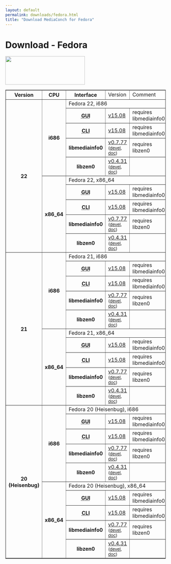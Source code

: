 ```yaml
---
layout: default
permalink: downloads/fedora.html
title: "Download MediaConch for Fedora"
---
```


# Download - Fedora

<img src="/MediaConch/images/Fedora.png" width="250" height="89"><br/>

<table border="1">
<tr class="table-header">
    <th>Version</th>
    <th>CPU</th>
    <th>Interface</th>
    <td>Version</td>
    <td>Comment</td>
</tr>
<tr>
    <th rowspan="10">22</th>
    <th rowspan="5">i686</th>
    <td class="table-OS" colspan="3" id="22.i686">Fedora 22, i686</td>
</tr>
<tr>
    <th><abbr title="Graphical User Interface">GUI</abbr></th>
    <td><a href="https://mediaarea.net/download/binary/mediaconch-gui/15.08/mediaconch-gui-15.08-1.i686.Fedora_22.rpm">v15.08</a></td>
    <td>requires libmediainfo0</td>
</tr>
<tr>
    <th><abbr title="Command Line Interface">CLI</abbr></th>
    <td><a href="https://mediaarea.net/download/binary/mediaconch/15.08/mediaconch-15.08-1.i686.Fedora_22.rpm">v15.08</a></td>
    <td>requires libmediainfo0</td>
</tr>
<tr>
    <th>libmediainfo0</th>
    <td><a href="https://mediaarea.net/download/binary/libmediainfo0/0.7.77/libmediainfo0-0.7.77-1.i686.Fedora_22.rpm">v0.7.77</a><small> (<a href="https://mediaarea.net/download/binary/libmediainfo0/0.7.77/libmediainfo-devel-0.7.77-1.i686.Fedora_22.rpm">devel</a>, <a href="https://mediaarea.net/download/binary/libmediainfo0/0.7.77/libmediainfo-doc-0.7.77-1.i686.Fedora_22.rpm">doc</a>)</small></td>
    <td>requires libzen0</td>
</tr>
<tr>
    <th>libzen0</th>
    <td><a href="https://mediaarea.net/download/binary/libzen0/0.4.31/libzen0-0.4.31-1.i686.Fedora_22.rpm">v0.4.31</a><small> (<a href="https://mediaarea.net/download/binary/libzen0/0.4.31/libzen-devel-0.4.31-1.i686.Fedora_22.rpm">devel</a>, <a href="https://mediaarea.net/download/binary/libzen0/0.4.31/libzen-doc-0.4.31-1.i686.Fedora_22.rpm">doc</a>)</small></td>
    <td>&nbsp;</td>
</tr>
<tr>
    <th rowspan="5">x86_64</th>
    <td class="table-OS" colspan="3" id="22.x86_64">Fedora 22, x86_64</td>
</tr>
<tr>
    <th><abbr title="Graphical User Interface">GUI</abbr></th>
    <td><a href="https://mediaarea.net/download/binary/mediaconch-gui/15.08/mediaconch-gui-15.08-1.x86_64.Fedora_22.rpm">v15.08</a></td>
    <td>requires libmediainfo0</td>
</tr>
<tr>
    <th><abbr title="Command Line Interface">CLI</abbr></th>
    <td><a href="https://mediaarea.net/download/binary/mediaconch/15.08/mediaconch-15.08-1.x86_64.Fedora_22.rpm">v15.08</a></td>
    <td>requires libmediainfo0</td>
</tr>
<tr>
    <th>libmediainfo0</th>
    <td><a href="https://mediaarea.net/download/binary/libmediainfo0/0.7.77/libmediainfo0-0.7.77-1.x86_64.Fedora_22.rpm">v0.7.77</a><small> (<a href="https://mediaarea.net/download/binary/libmediainfo0/0.7.77/libmediainfo-devel-0.7.77-1.x86_64.Fedora_22.rpm">devel</a>, <a href="https://mediaarea.net/download/binary/libmediainfo0/0.7.77/libmediainfo-doc-0.7.77-1.x86_64.Fedora_22.rpm">doc</a>)</small></td>
    <td>requires libzen0</td>
</tr>
<tr>
    <th>libzen0</th>
    <td><a href="https://mediaarea.net/download/binary/libzen0/0.4.31/libzen0-0.4.31-1.x86_64.Fedora_22.rpm">v0.4.31</a><small> (<a href="https://mediaarea.net/download/binary/libzen0/0.4.31/libzen-devel-0.4.31-1.x86_64.Fedora_22.rpm">devel</a>, <a href="https://mediaarea.net/download/binary/libzen0/0.4.31/libzen-doc-0.4.31-1.x86_64.Fedora_22.rpm">doc</a>)</small></td>
    <td>&nbsp;</td>
</tr>
<tr>
    <th rowspan="10">21</th>
    <th rowspan="5">i686</th>
    <td class="table-OS" colspan="3" id="21.i686">Fedora 21, i686</td>
</tr>
<tr>
    <th><abbr title="Graphical User Interface">GUI</abbr></th>
    <td><a href="https://mediaarea.net/download/binary/mediaconch-gui/15.08/mediaconch-gui-15.08-1.i686.Fedora_21.rpm">v15.08</a></td>
    <td>requires libmediainfo0</td>
</tr>
<tr>
    <th><abbr title="Command Line Interface">CLI</abbr></th>
    <td><a href="https://mediaarea.net/download/binary/mediaconch/15.08/mediaconch-15.08-1.i686.Fedora_21.rpm">v15.08</a></td>
    <td>requires libmediainfo0</td>
</tr>
<tr>
    <th>libmediainfo0</th>
    <td><a href="https://mediaarea.net/download/binary/libmediainfo0/0.7.77/libmediainfo0-0.7.77-1.i686.Fedora_21.rpm">v0.7.77</a><small> (<a href="https://mediaarea.net/download/binary/libmediainfo0/0.7.77/libmediainfo-devel-0.7.77-1.i686.Fedora_21.rpm">devel</a>, <a href="https://mediaarea.net/download/binary/libmediainfo0/0.7.77/libmediainfo-doc-0.7.77-1.i686.Fedora_21.rpm">doc</a>)</small></td>
    <td>requires libzen0</td>
</tr>
<tr>
    <th>libzen0</th>
    <td><a href="https://mediaarea.net/download/binary/libzen0/0.4.31/libzen0-0.4.31-1.i686.Fedora_21.rpm">v0.4.31</a><small> (<a href="https://mediaarea.net/download/binary/libzen0/0.4.31/libzen-devel-0.4.31-1.i686.Fedora_21.rpm">devel</a>, <a href="https://mediaarea.net/download/binary/libzen0/0.4.31/libzen-doc-0.4.31-1.i686.Fedora_21.rpm">doc</a>)</small></td>
    <td>&nbsp;</td>
</tr>
<tr>
    <th rowspan="5">x86_64</th>
    <td class="table-OS" colspan="3" id="21.x86_64">Fedora 21, x86_64</td>
</tr>
<tr>
    <th><abbr title="Graphical User Interface">GUI</abbr></th>
    <td><a href="https://mediaarea.net/download/binary/mediaconch-gui/15.08/mediaconch-gui-15.08-1.x86_64.Fedora_21.rpm">v15.08</a></td>
    <td>requires libmediainfo0</td>
</tr>
<tr>
    <th><abbr title="Command Line Interface">CLI</abbr></th>
    <td><a href="https://mediaarea.net/download/binary/mediaconch/15.08/mediaconch-15.08-1.x86_64.Fedora_21.rpm">v15.08</a></td>
    <td>requires libmediainfo0</td>
</tr>
<tr>
    <th>libmediainfo0</th>
    <td><a href="https://mediaarea.net/download/binary/libmediainfo0/0.7.77/libmediainfo0-0.7.77-1.x86_64.Fedora_21.rpm">v0.7.77</a><small> (<a href="https://mediaarea.net/download/binary/libmediainfo0/0.7.77/libmediainfo-devel-0.7.77-1.x86_64.Fedora_21.rpm">devel</a>, <a href="https://mediaarea.net/download/binary/libmediainfo0/0.7.77/libmediainfo-doc-0.7.77-1.x86_64.Fedora_21.rpm">doc</a>)</small></td>
    <td>requires libzen0</td>
</tr>
<tr>
    <th>libzen0</th>
    <td><a href="https://mediaarea.net/download/binary/libzen0/0.4.31/libzen0-0.4.31-1.x86_64.Fedora_21.rpm">v0.4.31</a><small> (<a href="https://mediaarea.net/download/binary/libzen0/0.4.31/libzen-devel-0.4.31-1.x86_64.Fedora_21.rpm">devel</a>, <a href="https://mediaarea.net/download/binary/libzen0/0.4.31/libzen-doc-0.4.31-1.x86_64.Fedora_21.rpm">doc</a>)</small></td>
    <td>&nbsp;</td>
</tr>
<tr>
    <th rowspan="10">20<br/>(Heisenbug)</th>
    <th rowspan="5">i686</th>
    <td class="table-OS" colspan="3" id="11.i686">Fedora 20 (Heisenbug), i686</td>
</tr>
<tr>
    <th><abbr title="Graphical User Interface">GUI</abbr></th>
    <td><a href="https://mediaarea.net/download/binary/mediaconch-gui/15.08/mediaconch-gui-15.08-1.i686.Fedora_20.rpm">v15.08</a></td>
    <td>requires libmediainfo0</td>
</tr>
<tr>
    <th><abbr title="Command Line Interface">CLI</abbr></th>
    <td><a href="https://mediaarea.net/download/binary/mediaconch/15.08/mediaconch-15.08-1.i686.Fedora_20.rpm">v15.08</a></td>
    <td>requires libmediainfo0</td>
</tr>
<tr>
    <th>libmediainfo0</th>
    <td><a href="https://mediaarea.net/download/binary/libmediainfo0/0.7.77/libmediainfo0-0.7.77-1.i686.Fedora_20.rpm">v0.7.77</a><small> (<a href="https://mediaarea.net/download/binary/libmediainfo0/0.7.77/libmediainfo-devel-0.7.77-1.i686.Fedora_20.rpm">devel</a>, <a href="https://mediaarea.net/download/binary/libmediainfo0/0.7.77/libmediainfo-doc-0.7.77-1.i686.Fedora_20.rpm">doc</a>)</small></td>
    <td>requires libzen0</td>
</tr>
<tr>
    <th>libzen0</th>
    <td><a href="https://mediaarea.net/download/binary/libzen0/0.4.31/libzen0-0.4.31-1.i686.Fedora_20.rpm">v0.4.31</a><small> (<a href="https://mediaarea.net/download/binary/libzen0/0.4.31/libzen-devel-0.4.31-1.i686.Fedora_20.rpm">devel</a>, <a href="https://mediaarea.net/download/binary/libzen0/0.4.31/libzen-doc-0.4.31-1.i686.Fedora_20.rpm">doc</a>)</small></td>
    <td>&nbsp;</td>
</tr>
<tr>
    <th rowspan="5">x86_64</th>
    <td class="table-OS" colspan="3" id="11.x86_64">Fedora 20 (Heisenbug), x86_64</td>
</tr>
<tr>
    <th><abbr title="Graphical User Interface">GUI</abbr></th>
    <td><a href="https://mediaarea.net/download/binary/mediaconch-gui/15.08/mediaconch-gui-15.08-1.x86_64.Fedora_20.rpm">v15.08</a></td>
    <td>requires libmediainfo0</td>
</tr>
<tr>
    <th><abbr title="Command Line Interface">CLI</abbr></th>
    <td><a href="https://mediaarea.net/download/binary/mediaconch/15.08/mediaconch-15.08-1.x86_64.Fedora_20.rpm">v15.08</a></td>
    <td>requires libmediainfo0</td>
</tr>
<tr>
    <th>libmediainfo0</th>
    <td><a href="https://mediaarea.net/download/binary/libmediainfo0/0.7.77/libmediainfo0-0.7.77-1.x86_64.Fedora_20.rpm">v0.7.77</a><small> (<a href="https://mediaarea.net/download/binary/libmediainfo0/0.7.77/libmediainfo-devel-0.7.77-1.x86_64.Fedora_20.rpm">devel</a>, <a href="https://mediaarea.net/download/binary/libmediainfo0/0.7.77/libmediainfo-doc-0.7.77-1.x86_64.Fedora_20.rpm">doc</a>)</small></td>
    <td>requires libzen0</td>
</tr>
<tr>
    <th>libzen0</th>
    <td><a href="https://mediaarea.net/download/binary/libzen0/0.4.31/libzen0-0.4.31-1.x86_64.Fedora_20.rpm">v0.4.31</a><small> (<a href="https://mediaarea.net/download/binary/libzen0/0.4.31/libzen-devel-0.4.31-1.x86_64.Fedora_20.rpm">devel</a>, <a href="https://mediaarea.net/download/binary/libzen0/0.4.31/libzen-doc-0.4.31-1.x86_64.Fedora_20.rpm">doc</a>)</small></td>
    <td>&nbsp;</td>
</tr>
</table>
